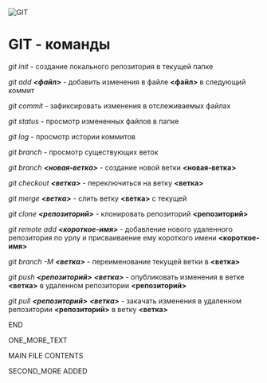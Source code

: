 ![GIT](git_logo.png "Текст заголовка логотипа 1")
# GIT - команды

*git init* - создание локального репозитория в текущей папке

*git add __<файл>__* - добавить изменения в файле __<файл>__ в следующий коммит

*git commit* - зафиксировать изменения в отслеживаемых файлах

*git status* - просмотр измененных файлов в папке

*git log* - просмотр истории коммитов

*git branch* - просмотр существующих веток

*git branch __<новая-ветка>__* - создание новой ветки __<новая-ветка>__

*git checkout __<ветка>__* - переключиться на ветку __<ветка>__

*git merge __<ветка>__* - слить ветку __<ветка>__ с текущей

*git clone __<репозиторий>__* - клонировать репозиторий __<репозиторий>__

*git remote add __<короткое-имя>__ __<url>__* - добавление нового удаленного репозитория по урлу __<url>__ и присваиваение ему короткого имени __<короткое-имя>__

*git branch -M __<ветка>__* - переименование текущей ветки в __<ветка>__

*git push __<репозиторий>__ __<ветка>__* - опубликовать изменения в ветке __<ветка>__ в удаленном репозитории __<репозиторий>__

*git pull __<репозиторий>__ __<ветка>__* - закачать изменения в удаленном репозитории __<репозиторий>__ в ветку __<ветка>__

END

ONE_MORE_TEXT

MAIN FILE CONTENTS

SECOND_MORE ADDED
